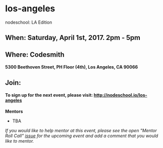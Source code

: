 los-angeles
===========

nodeschool: LA Edition

## When: Saturday, April 1st, 2017. 2pm - 5pm

## Where: Codesmith
####  5300 Beethoven Street, PH Floor (4th), Los Angeles, CA 90066

## Join:
#### To sign up for the next event, please visit: http://nodeschool.io/los-angeles

**Mentors**
* TBA

_If you would like to help mentor at this event, please see the open "Mentor Roll Call" [issue](https://github.com/nodeschool/los-angeles/issues) for the upcoming event and add a comment that you would like to mentor._

